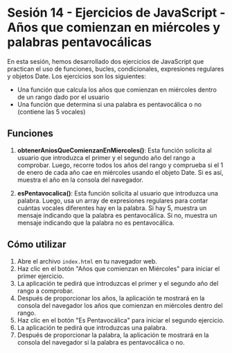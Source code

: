 # Sesión 14 - Ejercicios de JavaScript - Años que comienzan en miércoles y palabras pentavocálicas

En esta sesión, hemos desarrollado dos ejercicios de JavaScript que practican el uso de funciones, bucles, condicionales, expresiones regulares y objetos Date. Los ejercicios son los siguientes:

- Una función que calcula los años que comienzan en miércoles dentro de un rango dado por el usuario
- Una función que determina si una palabra es pentavocálica o no (contiene las 5 vocales)

## Funciones

1. **obtenerAniosQueComienzanEnMiercoles()**: Esta función solicita al usuario que introduzca el primer y el segundo año del rango a comprobar. Luego, recorre todos los años del rango y comprueba si el 1 de enero de cada año cae en miércoles usando el objeto Date. Si es así, muestra el año en la consola del navegador.

2. **esPentavocalica()**: Esta función solicita al usuario que introduzca una palabra. Luego, usa un array de expresiones regulares para contar cuántas vocales diferentes hay en la palabra. Si hay 5, muestra un mensaje indicando que la palabra es pentavocálica. Si no, muestra un mensaje indicando que la palabra no es pentavocálica.

## Cómo utilizar

1. Abre el archivo `index.html` en tu navegador web.
2. Haz clic en el botón "Años que comienzan en Miércoles" para iniciar el primer ejercicio.
3. La aplicación te pedirá que introduzcas el primer y el segundo año del rango a comprobar.
4. Después de proporcionar los años, la aplicación te mostrará en la consola del navegador los años que comienzan en miércoles dentro del rango.
5. Haz clic en el botón "Es Pentavocálica" para iniciar el segundo ejercicio.
6. La aplicación te pedirá que introduzcas una palabra.
7. Después de proporcionar la palabra, la aplicación te mostrará en la consola del navegador si la palabra es pentavocálica o no.
